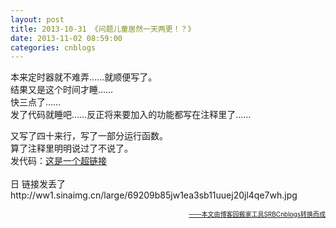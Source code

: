 ```yaml
---
layout: post
title: 2013-10-31 《问题儿童居然一天两更！？》
date: 2013-11-02 08:59:00
categories: cnblogs
---
```


<p>本来定时器就不难弄&hellip;&hellip;就顺便写了。<br />结果又是这个时间才睡&hellip;&hellip;<br />快三点了&hellip;&hellip;<br />发了代码就睡吧&hellip;&hellip;反正将来要加入的功能都写在注释里了&hellip;&hellip;</p>
<p>又写了四十来行，写了一部分运行函数。<br />算了注释里明明说过了不说了。<br />发代码：<span style="text-decoration: underline;"><a href="http://ww1.sinaimg.cn/large/69209b85jw1ea3sb11uuej20jl4qe7wh.jpg" rel="nofollow" target="_blank">这是一个超链接</a></span><br /><br />日&nbsp;链接发丢了<br />http://ww1.sinaimg.cn/large/69209b85jw1ea3sb11uuej20jl4qe7wh.jpg</p>

<div align=right><a href="https://github.com/mlxy/SRBCnblogs"><font size=1>——本文由博客园搬家工具SRBCnblogs转换而成</font></a></div>